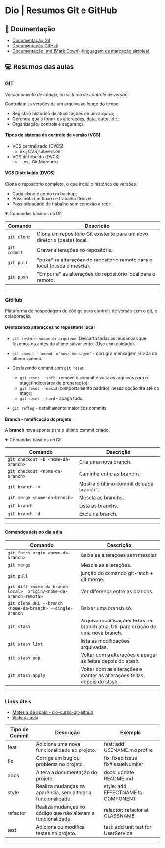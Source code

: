 # Dio | Resumos Git e GitHub

## 📃 Doumentação
- [Documentação Git](https://git-scm.com/doc)
- [Documentação GitHub](https://docs.github.com/)
- [Documentação .md (Mark Down) (linguagem de marcação simples)](https://docs.github.com/pt/get-started/writing-on-github/getting-started-with-writing-and-formatting-on-github/quickstart-for-writing-on-github)

## 💻 Resumos das aulas

### GIT

*Versionamento de código, ou sistema de controle de versão*

Controlam as versões de um arquivo ao longo do tempo

- Regista o histórico de atualizações de um arquivo;
- Gerencia quais foram os alterações, data, autor, etc.;
- Organização, controle e segurança.

#### Tipos de sistema de controle de versão (VCS)

- VCS centralizado (CVCS)
    - ex.; CVS,subversion.
- VCS distribuído (DVCS)
    - ...ex.; Git,Mercurial.

#### VCS Distribuído (DVCS)

Clona o repositório completo, o que inclui o histórico de versões.

- Cada clone é como um backup;
- Possibilita um fluxo de trabalho flexível;
- Possibilidadade de trabalho sem conexão à rede.

<details open>
<summary>Comandos básicos do Git</summary>

| Comando    | Descrição    |
|  --------- | ------------ |
| `git clone` | Clona um repositório Git existente para um novo diretório (pasta) local. |
|`git commit` | Gravar alterações no repositório.| 
| `git pull` | "puxa" as alterações do repositório remoto para o local    (busca e mescla).|
|`git push`| "Empurra" as alterações do repositório local para o remoto.|
---
</details>

### GitHub

Plataforma de hospedagem de código para controle de versão com o git, e colaboração. 


#### Desfazendo alterações no repositório local

- `git restore <nome-do-arquivo>`: Descarta todas as mudanças que fezemos na antes do ultimo salvamento. (Use com cuidado).

- `git commit --amend -m"nova mensagem"` - corrigi a mensagem errada do último commit.

- Desfazendo commit com `git reset`
    - `git reset --soft` - remove o commit e volta os arquivos para o stage(índice/área de preparação);
    - `git reset --maxid` (comportamento padrão), nessa opção tira até do stage;
    - `git reset --hard` - apaga tudo.
 - `git reflog` - detalhamento maior dos commits

#### Branch - ramificação do projeto

A **branch** nova aponta para o último commit criado.

<details open>
<summary>Comandos básicos do Git</summary>

| Comando    | Descrição    |
|  --------- | ------------ |
| `git checkout -b <nome-da-branch>` | Cria uma nova branch.|
|`git checkout <nome-da-branch>` | Caminha entre as branchs.| 
| `git branch -v` | Mostra o último commit de cada branch".|
|`git merge <nome-da-branch>`| Mescla as branchs.|
|`git branch`| Lista as branchs.|
|`git branch -d`| Excluir a branch.|
---
</details>

#### Comandos úeis no dia a dia

 | Comando    | Descrição    |
|  --------- | ------------ |
|`git fetch orgin <nome-da-branch> `| Baixa as alterações sem mesclar|
|`git merge`| Mescla as alterações.|
|`git pull`| junção do comando git-fatch + git merge.|
|`git diff <nome-da-branch-local>  origin/<nome-da-branch-remota>`| Ver diferença entre as branchs.|
|`git clone URL --branch <nome-da-branch> --single-branch`| Baixar uma bransh só.|
|`git stash`| Arquiva modificações feitas na branch atua. Útil para criação de uma nova branch.|
|`git stash list`| lista as modificações arquivadas.|
|`git stash pop`| Voltar com a alterações e apagar as feitas depois do stash.|
|`git stash apply`| Voltar com as alterações e manter as alterações feitas depois do stash.|
---
</details>

### Links úteis 

- [Material de apaio - dio-curso-git-github](https://github.com/elidianaandrade/dio-curso-git-github)
- [Slide da aula](https://academiapme-my.sharepoint.com/:p:/g/personal/renato_dio_me/EYjkgVZuUv5HsVgJUEPv1_oB_QWs8MFBY_PBQ2UAtLqucg?rtime=9VgBe3l23Eg)


| Tipo de Commit | Descrição  | Exemplo |
| -------------- | ---------- | ------- |
| feat | Adiciona uma nova funcionalidade ao projeto. | feat: add USENAME.md profile |
| fix | Corrige um bug ou problema no projeto. | fix: fixed issue fix#IssueNumber |
| docs | Altera a documentação do projeto. | docs: update README.md |
| style | Realiza mudanças na aparência, sem alterar a funcionalidade. | style: add EFFECTNAME to COMPONENT |
| refactor | Realiza mudanças no código que não alteram a funcionalidade. | refactor: refactor at CLASSNAME | 
| test | Adiciona ou modifica testes no projeto. | test: add unit test for UserService |
---



